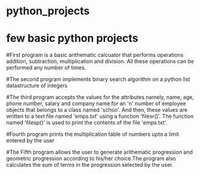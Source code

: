 # python_projects
# few basic python projects

#First program is a basic arithematic calcuator that performs operations addition, subtraction, multiplication and division. All these operations can be performed any number of times.

#The second program implements binary search algorithm on a python list datastructure of integers

#The third program accepts the values for the attributes namely, name, age, phone number, salary and company name for an 'n' number of employee objects that belongs to a class named 'schoo'. And then, these values are written to a text file named 'emps.txt' using a function 'filesr()'. The function named 'filesp()' is used to print the contents of the file 'emps.txt'.

#Fourth program prints the multiplication table of numbers upto a limit entered by the user

#The Fifth program allows the user to generate arithematic progression and geometric progression according to his/her choice.The program also calculates the sum of terms in the progression selected by the user.
